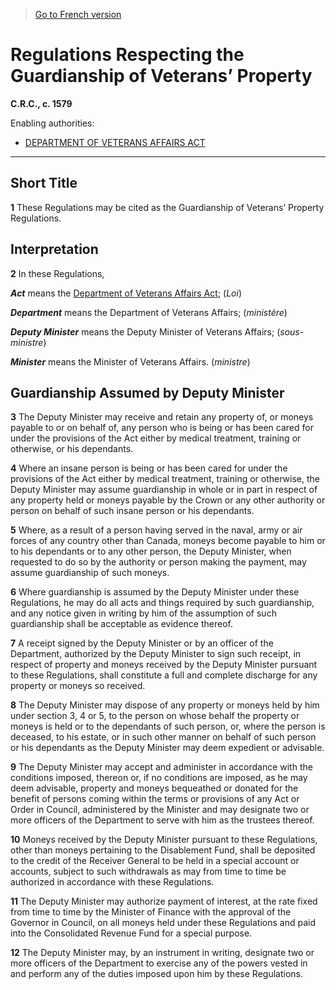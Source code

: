> [Go to French version](/fr/Règlements/Codification%20des%20règlements%20du%20Canada/1501-1600/C.R.C.,%20ch.%201579.md)

# Regulations Respecting the Guardianship of Veterans’ Property

**C.R.C., c. 1579**

Enabling authorities: 
- [DEPARTMENT OF VETERANS AFFAIRS ACT](/en/Acts/Revised%20Statutes%20of%20Canada/V/V-1.md)

----------



## Short Title


**1** These Regulations may be cited as the Guardianship of Veterans’ Property Regulations.




## Interpretation


**2** In these Regulations,

***Act*** means the [Department of Veterans Affairs Act](/en/Acts/Revised%20Statutes%20of%20Canada/V/V-1.md); (*Loi*)

***Department*** means the Department of Veterans Affairs; (*ministère*)

***Deputy Minister*** means the Deputy Minister of Veterans Affairs; (*sous-ministre*)

***Minister*** means the Minister of Veterans Affairs. (*ministre*)




## Guardianship Assumed by Deputy Minister


**3** The Deputy Minister may receive and retain any property of, or moneys payable to or on behalf of, any person who is being or has been cared for under the provisions of the Act either by medical treatment, training or otherwise, or his dependants.



**4** Where an insane person is being or has been cared for under the provisions of the Act either by medical treatment, training or otherwise, the Deputy Minister may assume guardianship in whole or in part in respect of any property held or moneys payable by the Crown or any other authority or person on behalf of such insane person or his dependants.



**5** Where, as a result of a person having served in the naval, army or air forces of any country other than Canada, moneys become payable to him or to his dependants or to any other person, the Deputy Minister, when requested to do so by the authority or person making the payment, may assume guardianship of such moneys.



**6** Where guardianship is assumed by the Deputy Minister under these Regulations, he may do all acts and things required by such guardianship, and any notice given in writing by him of the assumption of such guardianship shall be acceptable as evidence thereof.



**7** A receipt signed by the Deputy Minister or by an officer of the Department, authorized by the Deputy Minister to sign such receipt, in respect of property and moneys received by the Deputy Minister pursuant to these Regulations, shall constitute a full and complete discharge for any property or moneys so received.



**8** The Deputy Minister may dispose of any property or moneys held by him under section 3, 4 or 5, to the person on whose behalf the property or moneys is held or to the dependants of such person, or, where the person is deceased, to his estate, or in such other manner on behalf of such person or his dependants as the Deputy Minister may deem expedient or advisable.



**9** The Deputy Minister may accept and administer in accordance with the conditions imposed, thereon or, if no conditions are imposed, as he may deem advisable, property and moneys bequeathed or donated for the benefit of persons coming within the terms or provisions of any Act or Order in Council, administered by the Minister and may designate two or more officers of the Department to serve with him as the trustees thereof.



**10** Moneys received by the Deputy Minister pursuant to these Regulations, other than moneys pertaining to the Disablement Fund, shall be deposited to the credit of the Receiver General to be held in a special account or accounts, subject to such withdrawals as may from time to time be authorized in accordance with these Regulations.



**11** The Deputy Minister may authorize payment of interest, at the rate fixed from time to time by the Minister of Finance with the approval of the Governor in Council, on all moneys held under these Regulations and paid into the Consolidated Revenue Fund for a special purpose.



**12** The Deputy Minister may, by an instrument in writing, designate two or more officers of the Department to exercise any of the powers vested in and perform any of the duties imposed upon him by these Regulations.


